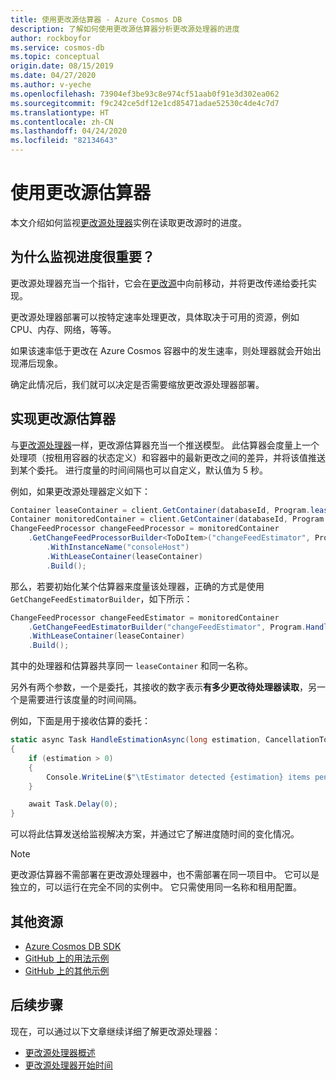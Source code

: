 ```yaml
---
title: 使用更改源估算器 - Azure Cosmos DB
description: 了解如何使用更改源估算器分析更改源处理器的进度
author: rockboyfor
ms.service: cosmos-db
ms.topic: conceptual
origin.date: 08/15/2019
ms.date: 04/27/2020
ms.author: v-yeche
ms.openlocfilehash: 73904ef3be93c8e974cf51aab0f91e3d302ea062
ms.sourcegitcommit: f9c242ce5df12e1cd85471adae52530c4de4c7d7
ms.translationtype: HT
ms.contentlocale: zh-CN
ms.lasthandoff: 04/24/2020
ms.locfileid: "82134643"
---
```

# <a name="use-the-change-feed-estimator"></a>使用更改源估算器

本文介绍如何监视[更改源处理器](./change-feed-processor.md)实例在读取更改源时的进度。

## <a name="why-is-monitoring-progress-important"></a>为什么监视进度很重要？

更改源处理器充当一个指针，它会在[更改源](./change-feed.md)中向前移动，并将更改传递给委托实现。 

更改源处理器部署可以按特定速率处理更改，具体取决于可用的资源，例如 CPU、内存、网络，等等。

如果该速率低于更改在 Azure Cosmos 容器中的发生速率，则处理器就会开始出现滞后现象。

确定此情况后，我们就可以决定是否需要缩放更改源处理器部署。

## <a name="implement-the-change-feed-estimator"></a>实现更改源估算器

与[更改源处理器](./change-feed-processor.md)一样，更改源估算器充当一个推送模型。 此估算器会度量上一个处理项（按租用容器的状态定义）和容器中的最新更改之间的差异，并将该值推送到某个委托。 进行度量的时间间隔也可以自定义，默认值为 5 秒。

例如，如果更改源处理器定义如下：

```csharp
Container leaseContainer = client.GetContainer(databaseId, Program.leasesContainer);
Container monitoredContainer = client.GetContainer(databaseId, Program.monitoredContainer);
ChangeFeedProcessor changeFeedProcessor = monitoredContainer
    .GetChangeFeedProcessorBuilder<ToDoItem>("changeFeedEstimator", Program.HandleChangesAsync)
        .WithInstanceName("consoleHost")
        .WithLeaseContainer(leaseContainer)
        .Build();

```

那么，若要初始化某个估算器来度量该处理器，正确的方式是使用 `GetChangeFeedEstimatorBuilder`，如下所示：

```csharp
ChangeFeedProcessor changeFeedEstimator = monitoredContainer
    .GetChangeFeedEstimatorBuilder("changeFeedEstimator", Program.HandleEstimationAsync, TimeSpan.FromMilliseconds(1000))
    .WithLeaseContainer(leaseContainer)
    .Build();

```

其中的处理器和估算器共享同一 `leaseContainer` 和同一名称。

另外有两个参数，一个是委托，其接收的数字表示**有多少更改待处理器读取**，另一个是需要进行该度量的时间间隔。

例如，下面是用于接收估算的委托：

```csharp
static async Task HandleEstimationAsync(long estimation, CancellationToken cancellationToken)
{
    if (estimation > 0)
    {
        Console.WriteLine($"\tEstimator detected {estimation} items pending to be read by the Processor.");
    }

    await Task.Delay(0);
}

```

可以将此估算发送给监视解决方案，并通过它了解进度随时间的变化情况。

> [!NOTE]
> 更改源估算器不需部署在更改源处理器中，也不需部署在同一项目中。 它可以是独立的，可以运行在完全不同的实例中。 它只需使用同一名称和租用配置。

## <a name="additional-resources"></a>其他资源

* [Azure Cosmos DB SDK](sql-api-sdk-dotnet.md)
* [GitHub 上的用法示例](https://github.com/Azure/azure-cosmos-dotnet-v3/tree/master/Microsoft.Azure.Cosmos.Samples/Usage/ChangeFeed)
* [GitHub 上的其他示例](https://github.com/Azure-Samples/cosmos-dotnet-change-feed-processor)

## <a name="next-steps"></a>后续步骤

现在，可以通过以下文章继续详细了解更改源处理器：

* [更改源处理器概述](change-feed-processor.md)
* [更改源处理器开始时间](how-to-configure-change-feed-start-time.md)

<!--Update_Description: wording update -->
